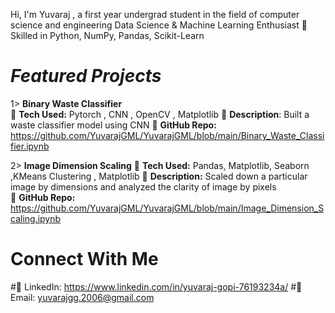  Hi, I'm Yuvaraj , a first year undergrad student in the field of computer science and engineering
Data Science & Machine Learning Enthusiast 
🔹 Skilled in Python, NumPy, Pandas, Scikit-Learn  

# ***Featured Projects***  
1> **Binary Waste Classifier**  
🔹 **Tech Used:**  Pytorch , CNN , OpenCV , Matplotlib
🔹 **Description**: Built a waste classifier model using CNN
🔹 **GitHub Repo:** https://github.com/YuvarajGML/YuvarajGML/blob/main/Binary_Waste_Classifier.ipynb

2> **Image Dimension Scaling**
🔹 **Tech Used:** Pandas, Matplotlib, Seaborn   ,KMeans Clustering , Matplotlib
🔹 **Description:** Scaled down a particular image by dimensions and analyzed the clarity of image by pixels  
🔹 **GitHub Repo:** https://github.com/YuvarajGML/YuvarajGML/blob/main/Image_Dimension_Scaling.ipynb 

 # **Connect With Me**  
#🔗 LinkedIn: https://www.linkedin.com/in/yuvaraj-gopi-76193234a/
#📧 Email: yuvarajgg.2006@gmail.com
